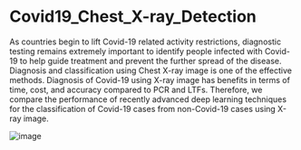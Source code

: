 # Covid19_Chest_X-ray_Detection

As countries begin to lift Covid-19 related activity restrictions, diagnostic testing remains extremely important to identify people infected with Covid-19 to help guide treatment and prevent the further spread of the disease. Diagnosis and classification using Chest X-ray image is one of the effective methods. Diagnosis of Covid-19 using X-ray image has benefits in terms of time, cost, and accuracy compared to PCR and LTFs. Therefore, we compare the performance of recently advanced deep learning techniques for the classification of Covid-19 cases from non-Covid-19 cases using X-ray image.

![image](https://github.com/sammyyap98/Covid19_Chest_X-ray_Detection/assets/87789723/d78a1bb3-ec16-4232-aa7e-0a041b16ff5d)


